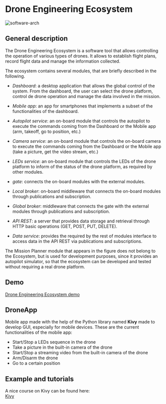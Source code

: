 # Drone Engineering Ecosystem   
![software-arch](https://user-images.githubusercontent.com/32190349/155320787-f8549148-3c93-448b-b79a-388623ca5d3f.png)

## General description

The Drone Engineering Ecosystem is a software tool that allows controlling the operation of various types of drones. 
It allows  to establish flight plans, record flight data and manage the information collected.   
    
The ecosystem contains several modules, that are briefly described in the following.

* *Dashboard*: a desktop application that allows the global control of the system. From the dashboard, 
the user can select the drone platform, control de drone operation and manage the data involved in the mission.
   
* *Mobile app*: an app for smartphones that implements a subset of the functionalities of the dashboard. 
 
* *Autopilot service*: an on-board module that controls the autopilot to execute the commands coming from the Dashboard
or the Mobile app (arm, takeoff, go to position, etc.) 

* *Camera service*: an on-board module that controls the on-board camera to execute the commands coming from
the Dashboard or the Mobile app (take a picture, get the video stream, etc.)   
   
* *LEDs service*: an on-board module that controls the LEDs of the drone platform to inform
of the status of the drone platform, as required by other modules.    
  
* *gate*: connects the on-board modules with the external modules.    

* *Local broker*: on-board middleware that connects the on-board modules through publications and subscription.   

* *Global broker*: middleware that connects the gate with the external modules through publications and subscription.    

* *API REST*: a server that provides data storage and retrieval through HTTP basic operations (GET, POST, PUT, DELETE).      

* *Data service*: provides the required by the rest of modules interface to access data in the API REST
via publications and subscriptions. 

The Mission Planner module that appears in the figure does not belong to the Ecosystem,
but is used for development purposes, since it provides an autopilot simulator, 
so that the ecosystem can be developed and tested without requiring a real drone platform.

## Demo   
[Drone Engineering Ecosystem demo](https://www.youtube.com/playlist?list=PL64O0POFYjHpXyP-T063RdKRJXuhqgaXY)   

## DroneApp
Mobile app made with the help of the Python library named **Kivy** made to develop GUI, especially for mobile devices.
These are the current functionalities of the mobile app:
- Start/Stop a LEDs sequence in the drone
- Take a picture in the built-in camera of the drone
- Start/Stop a streaming video from the built-in camera of the drone
- Arm/Disarm the drone
- Go to a certain position

## Example and tutorials

A nice course on Kivy can be found here:   
[Kivy](https://www.youtube.com/watch?v=l8Imtec4ReQ)   